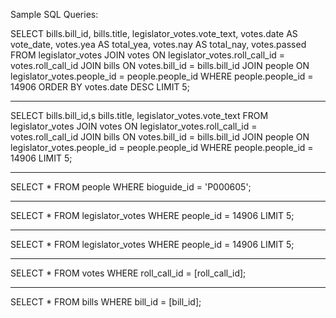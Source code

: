 Sample SQL Queries:

SELECT
    bills.bill_id,
    bills.title,
    legislator_votes.vote_text,
    votes.date AS vote_date,
    votes.yea AS total_yea,
    votes.nay AS total_nay,
    votes.passed
FROM legislator_votes
JOIN votes ON legislator_votes.roll_call_id = votes.roll_call_id
JOIN bills ON votes.bill_id = bills.bill_id
JOIN people ON legislator_votes.people_id = people.people_id
WHERE
    people.people_id = 14906
ORDER BY votes.date DESC
LIMIT 5;

--------------------------------

SELECT
    bills.bill_id,s
    bills.title,
    legislator_votes.vote_text
FROM legislator_votes
JOIN votes ON legislator_votes.roll_call_id = votes.roll_call_id
JOIN bills ON votes.bill_id = bills.bill_id
JOIN people ON legislator_votes.people_id = people.people_id
WHERE
    people.people_id = 14906
LIMIT 5;

--------------------------------

SELECT * FROM people WHERE bioguide_id = 'P000605';

--------------------------------

SELECT * FROM legislator_votes WHERE people_id = 14906 LIMIT 5;

--------------------------------

SELECT * FROM legislator_votes WHERE people_id = 14906 LIMIT 5;

--------------------------------

SELECT * FROM votes WHERE roll_call_id = [roll_call_id];

--------------------------------

SELECT * FROM bills WHERE bill_id = [bill_id];